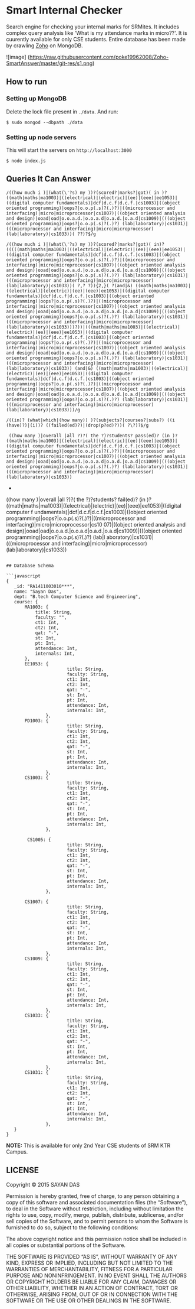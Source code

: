 # Smart Internal Checker

Search engine for checking your internal marks for SRMites. It includes complex query analysis like 'What is my attendance marks in micro??'. It is cuurently available for only CSE students. Entire database has been made by crawling [Zoho](https://creator.zohopublic.com/srm_university/attendance-2015-16/view-perma/Student_Status/H2rQs63qk22E9xdk1PAnBnNqzuFfgZMtD9yN5RkfuA7V6RsCdOfxxXeXjud80upTEZgQxjPJR3b0ffxU49rYOSr7fpaa9g1hRZmd/studentID=2727643000005460843) on MongoDB.

![image] (https://raw.githubusercontent.com/poke19962008/Zoho-SmartAnswer/master/git-res/s1.png)

## How to run

### Setting up MongoDB

Delete the lock file present in `./data`. And run:

```
$ sudo mongod --dbpath ./data
```

### Setting up node servers

This will start the servers on `http://localhost:3000`


```
$ node index.js
```

## Queries It Can Answer

  ```
 /((how much i )|(what(\'?s) my ))?(scored?|marks?|got)( in )?((math|maths|ma1003)|((electrical)|(electric)|(ee)|(eee)|ee1053)|((digital computer fundamentals)|dcf|d.c.f|d.c.f.|cs1003)|((object oriented programming)|oops?|o.o.p(.s)?(.)?)|((microprocessor and interfacing)|micro|microprocessor|cs1007)|((object oriented analysis and design)|ooad|oad|o.o.a.d.|o.o.a.d|o.a.d.|o.a.d|cs1009)|(((object oriented programming)|oops?|o.o.p(.s)?(.)?) (lab|laboratory)|cs1031)|(((microprocessor and interfacing)|micro|microprocessor) (lab|laboratory)|cs1033))( ??)?$/g 
 ```

  ```
 /((how much i )|(what(\'?s) my ))?(scored?|marks?|got)( in)? (((((math|maths|ma1003)|((electrical)|(electric)|(ee)|(eee)|ee1053)|((digital computer fundamentals)|dcf|d.c.f|d.c.f.|cs1003)|((object oriented programming)|oops?|o.o.p(.s)?(.)?)|((microprocessor and interfacing)|micro|microprocessor|cs1007)|((object oriented analysis and design)|ooad|oad|o.o.a.d.|o.o.a.d|o.a.d.|o.a.d|cs1009)|(((object oriented programming)|oops?|o.o.p(.s)?(.)?) (lab|laboratory)|cs1031)|(((microprocessor and interfacing)|micro|microprocessor) (lab|laboratory)|cs1033))( ?,? ?)){2,}( ?(and|&) ((math|maths|ma1003)|((electrical)|(electric)|(ee)|(eee)|ee1053)|((digital computer fundamentals)|dcf|d.c.f|d.c.f.|cs1003)|((object oriented programming)|oops?|o.o.p(.s)?(.)?)|((microprocessor and interfacing)|micro|microprocessor|cs1007)|((object oriented analysis and design)|ooad|oad|o.o.a.d.|o.o.a.d|o.a.d.|o.a.d|cs1009)|(((object oriented programming)|oops?|o.o.p(.s)?(.)?) (lab|laboratory)|cs1031)|(((microprocessor and interfacing)|micro|microprocessor) (lab|laboratory)|cs1033)))?))|(((math|maths|ma1003)|((electrical)|(electric)|(ee)|(eee)|ee1053)|((digital computer fundamentals)|dcf|d.c.f|d.c.f.|cs1003)|((object oriented programming)|oops?|o.o.p(.s)?(.)?)|((microprocessor and interfacing)|micro|microprocessor|cs1007)|((object oriented analysis and design)|ooad|oad|o.o.a.d.|o.o.a.d|o.a.d.|o.a.d|cs1009)|(((object oriented programming)|oops?|o.o.p(.s)?(.)?) (lab|laboratory)|cs1031)|(((microprocessor and interfacing)|micro|microprocessor) (lab|laboratory)|cs1033)) (and|&) ((math|maths|ma1003)|((electrical)|(electric)|(ee)|(eee)|ee1053)|((digital computer fundamentals)|dcf|d.c.f|d.c.f.|cs1003)|((object oriented programming)|oops?|o.o.p(.s)?(.)?)|((microprocessor and interfacing)|micro|microprocessor|cs1007)|((object oriented analysis and design)|ooad|oad|o.o.a.d.|o.o.a.d|o.a.d.|o.a.d|cs1009)|(((object oriented programming)|oops?|o.o.p(.s)?(.)?) (lab|laboratory)|cs1031)|(((microprocessor and interfacing)|micro|microprocessor) (lab|laboratory)|cs1033)))/g 
 ```


 ```
 /((in)? (what|which|(how many)) )?(subjects?|courses?|subs?) ((i (have)?)|(i))? ((failed(ed)?)|(drop(p?ed)?))( ?\?)?$/g 
 ```

```
 ((how many )|overall |all ?)?( the ?)?students? pass(ed)? (in )?((math|maths|ma1003)|((electrical)|(electric)|(ee)|(eee)|ee1053)|((digital computer fundamentals)|dcf|d.c.f|d.c.f.|cs1003)|((object oriented programming)|oops?|o.o.p(.s)?(.)?)|((microprocessor and interfacing)|micro|microprocessor|cs1007)|((object oriented analysis and design)|ooad|oad|o.o.a.d.|o.o.a.d|o.a.d.|o.a.d|cs1009)|(((object oriented programming)|oops?|o.o.p(.s)?(.)?) (lab|laboratory)|cs1031)|(((microprocessor and interfacing)|micro|microprocessor) (lab|laboratory)|cs1033)) 
 ```

- ```
 ((how many )|overall |all ?)?( the ?)?students? fail(ed)? (in )?((math|maths|ma1003)|((electrical)|(electric)|(ee)|(eee)|ee1053)|((digital computer f
undamentals)|dcf|d.c.f|d.c.f.|cs1003)|((object oriented programming)|oops?|o.o.p(.s)?(.)?)|((microprocessor and interfacing)|micro|microprocessor|cs10
07)|((object oriented analysis and design)|ooad|oad|o.o.a.d.|o.o.a.d|o.a.d.|o.a.d|cs1009)|(((object oriented programming)|oops?|o.o.p(.s)?(.)?) (lab|l
aboratory)|cs1031)|(((microprocessor and interfacing)|micro|microprocessor) (lab|laboratory)|cs1033))
 ```

## Database Schema

```javascript
{
	_id: "RA1411003010***",
	name: "Sayan Das",
	dept: "B.tech Computer Science and Engineering",
	course: {
		MA1003: {
			title: String,
			faculty: "",
			ct1: Int,
			ct2: Int,
			qat: "-",
			st: Int,
			pt: Int,
			attendance: Int,
			internals: Int,
		},
 		EE1053: {
                        title: String,
                        faculty: String,
                        ct1: Int,
                        ct2: Int,
                        qat: "-",
                        st: Int,
                        pt: Int,
                        attendance: Int,
                        internals: Int,
                },
 		PD1003: {
                        title: String,
                        faculty: String,
                        ct1: Int,
                        ct2: Int,
                        qat: "-",
                        st: Int,
                        pt: Int,
                        attendance: Int,
                        internals: Int,
                },
 		CS1003: {
                        title: String,
                        faculty: String,
                        ct1: Int,
                        ct2: Int,
                        qat: "-",
                        st: Int,
                        pt: Int,
                        attendance: Int,
                        internals: Int,
                },

		 CS1005: {
                        title: String,
                        faculty: String,
                        ct1: Int,
                        ct2: Int,
                        qat: "-",
                        st: Int,
                        pt: Int,
                        attendance: Int,
                        internals: Int,
                },

 		CS1007: {
                        title: String,
                        faculty: String,
                        ct1: Int,
                        ct2: Int,
                        qat: "-",
                        st: Int,
                        pt: Int,
                        attendance: Int,
                        internals: Int,
                },
 		CS1009: {
                        title: String,
                        faculty: String,
                        ct1: Int,
                        ct2: Int,
                        qat: "-",
                        st: Int,
                        pt: Int,
                        attendance: Int,
                        internals: Int,
                },
		CS1033: {
                        title: String,
                        faculty: String,
                        ct1: Int,
                        ct2: Int,
                        qat: "-",
                        st: Int,
                        pt: Int,
                        attendance: Int,
                        internals: Int,
                },
 		CS1031: {
                        title: String,
                        faculty: String,
                        ct1: Int,
                        ct2: Int,
                        qat: "-",
                        st: Int,
                        pt: Int,
                        attendance: Int,
                        internals: Int,
                },
	}
}
```


**NOTE:** This is available for only 2nd Year CSE students of SRM KTR Campus.


## LICENSE

Copyright © 2015 SAYAN DAS

Permission is hereby granted, free of charge, to any person obtaining a copy of this software and associated documentation files (the “Software”), to deal in the Software without restriction, including without limitation the rights to use, copy, modify, merge, publish, distribute, sublicense, and/or sell copies of the Software, and to permit persons to whom the Software is furnished to do so, subject to the following conditions:

The above copyright notice and this permission notice shall be included in all copies or substantial portions of the Software.

THE SOFTWARE IS PROVIDED “AS IS”, WITHOUT WARRANTY OF ANY KIND, EXPRESS OR IMPLIED, INCLUDING BUT NOT LIMITED TO THE WARRANTIES OF MERCHANTABILITY, FITNESS FOR A PARTICULAR PURPOSE AND NONINFRINGEMENT. IN NO EVENT SHALL THE AUTHORS OR COPYRIGHT HOLDERS BE LIABLE FOR ANY CLAIM, DAMAGES OR OTHER LIABILITY, WHETHER IN AN ACTION OF CONTRACT, TORT OR OTHERWISE, ARISING FROM, OUT OF OR IN CONNECTION WITH THE SOFTWARE OR THE USE OR OTHER DEALINGS IN THE SOFTWARE. 

